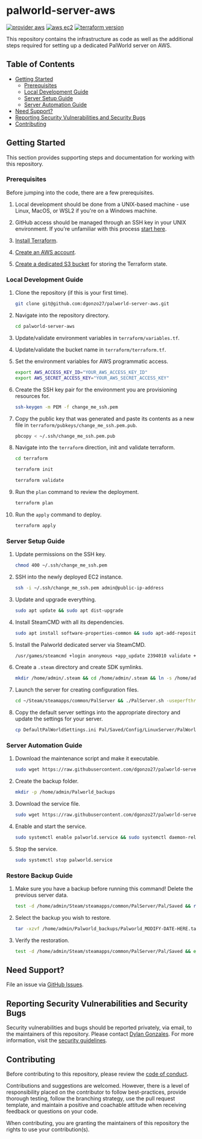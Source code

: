 # palworld-server-aws

[![provider aws](https://img.shields.io/badge/provider-aws-blue?logo=amazonaws)](https://img.shields.io/badge/provider-aws-blue?logo=amazonaws) [![aws ec2](https://img.shields.io/badge/aws-ec2-blue?logo=amazonec2&logoColor=#FF9900)](https://img.shields.io/badge/aws-ec2-blue?logo=amazonec2&logoColor=#FF9900) [![terraform version](https://img.shields.io/badge/terraform-v5.33.0-blue?logo=terraform&logoColor=purple)](https://img.shields.io/badge/terraform-v1.2.4-blue?logo=terraform&logoColor=purple)

This repository contains the infrastructure as code as well as the additional steps required for setting up a dedicated PalWorld server on AWS.

## Table of Contents

- [Getting Started](#getting-started)
  - [Prerequisites](#prerequisites)
  - [Local Development Guide](#local-development-guide)
  - [Server Setup Guide](#server-setup-guide)
  - [Server Automation Guide](#server-automation-guide)
- [Need Support?](#need-support)
- [Reporting Security Vulnerabilities and Security Bugs](#reporting-security-vulnerabilities-and-security-bugs)
- [Contributing](#contributing)

## Getting Started

This section provides supporting steps and documentation for working with this repository.

### Prerequisites

Before jumping into the code, there are a few prerequisites.

1. Local development should be done from a UNIX-based machine - use Linux, MacOS, or WSL2 if you're on a Windows machine.

2. GitHub access should be managed through an SSH key in your UNIX environment. If you're unfamiliar with this process [start here](https://docs.github.com/en/authentication/connecting-to-github-with-ssh).

3. [Install Terraform](https://learn.hashicorp.com/tutorials/terraform/install-cli).

4. [Create an AWS account](https://aws.amazon.com/resources/create-account/).

5. [Create a dedicated S3 bucket](https://docs.aws.amazon.com/AmazonS3/latest/userguide/creating-bucket.html) for storing the Terraform state.

### Local Development Guide

1. Clone the repository (if this is your first time).

   ```sh
   git clone git@github.com:dgonzo27/palworld-server-aws.git
   ```

2. Navigate into the repository directory.

   ```sh
   cd palworld-server-aws
   ```

3. Update/validate environment variables in `terraform/variables.tf`.

4. Update/validate the bucket name in `terraform/terraform.tf`.

5. Set the environment variables for AWS programmatic access.

   ```sh
   export AWS_ACCESS_KEY_ID="YOUR_AWS_ACCESS_KEY_ID"
   export AWS_SECRET_ACCESS_KEY="YOUR_AWS_SECRET_ACCESS_KEY"
   ```

6. Create the SSH key pair for the environment you are provisioning resources for.

   ```sh
   ssh-keygen -m PEM -f change_me_ssh.pem
   ```

7. Copy the public key that was generated and paste its contents as a new file in `terraform/pubkeys/change_me_ssh.pem.pub`.

   ```sh
   pbcopy < ~/.ssh/change_me_ssh.pem.pub
   ```

8. Navigate into the `terraform` direction, init and validate terraform.

   ```sh
   cd terraform

   terraform init

   terraform validate
   ```

9. Run the `plan` command to review the deployment.

   ```sh
   terraform plan
   ```

10. Run the `apply` command to deploy.

    ```sh
    terraform apply
    ```

### Server Setup Guide

1. Update permissions on the SSH key.

   ```sh
   chmod 400 ~/.ssh/change_me_ssh.pem
   ```

2. SSH into the newly deployed EC2 instance.

   ```sh
   ssh -i ~/.ssh/change_me_ssh.pem admin@public-ip-address
   ```

3. Update and upgrade everything.

   ```sh
   sudo apt update && sudo apt dist-upgrade
   ```

4. Install SteamCMD with all its dependencies.

   ```sh
   sudo apt install software-properties-common && sudo apt-add-repository non-free && sudo dpkg --add-architecture i386 && sudo apt update && sudo apt install steamcmd
   ```

5. Install the Palworld dedicated server via SteamCMD.

   ```sh
   /usr/games/steamcmd +login anonymous +app_update 2394010 validate +quit
   ```

6. Create a `.steam` directory and create SDK symlinks.

   ```sh
   mkdir /home/admin/.steam && cd /home/admin/.steam && ln -s /home/admin/.local/share/Steam/steamcmd/linux32 sdk32 && ln -s /home/admin/.local/share/Steam/steamcmd/linux64 sdk64
   ```

7. Launch the server for creating configuration files.

   ```sh
   cd ~/Steam/steamapps/common/PalServer && ./PalServer.sh -useperfthreads -NoAsyncLoadingThread -UseMultithreadForDS
   ```

8. Copy the default server settings into the appropriate directory and update the settings for your server.

   ```sh
   cp DefaultPalWorldSettings.ini Pal/Saved/Config/LinuxServer/PalWorldSettings.ini && nano Pal/Saved/Config/LinuxServer/PalWorldSettings.ini
   ```

### Server Automation Guide

1. Download the maintenance script and make it executable.

   ```sh
   sudo wget https://raw.githubusercontent.com/dgonzo27/palworld-server-aws/master/scripts/palworld-maintenance.sh -P /home/admin/ && sudo chmod +x /home/admin/palworld-maintenance.sh
   ```

2. Create the backup folder.

   ```sh
   mkdir -p /home/admin/Palworld_backups
   ```

3. Download the service file.

   ```sh
   sudo wget https://raw.githubusercontent.com/dgonzo27/palworld-server-aws/master/scripts/palworld.service -P /etc/systemd/system/
   ```

4. Enable and start the service.

   ```sh
   sudo systemctl enable palworld.service && sudo systemctl daemon-reload && sudo systemctl start palworld.service
   ```

5. Stop the service.

   ```sh
   sudo systemctl stop palworld.service
   ```

### Restore Backup Guide

1. Make sure you have a backup before running this command! Delete the previous server data.

   ```sh
   test -d /home/admin/Steam/steamapps/common/PalServer/Pal/Saved && rm -rf /home/admin/Steam/steamapps/common/PalServer/Pal/Saved
   ```

2. Select the backup you wish to restore.

   ```sh
   tar -xzvf /home/admin/Palworld_backups/Palworld_MODIFY-DATE-HERE.tar.gz -C /
   ```

3. Verify the restoration.

   ```sh
   test -d /home/admin/Steam/steamapps/common/PalServer/Pal/Saved && echo "RESTORATION SUCCESS"
   ```

## Need Support?

File an issue via [GitHub Issues](https://github.com/dgonzo27/palworld-server-aws/issues).

## Reporting Security Vulnerabilities and Security Bugs

Security vulnerabilities and bugs should be reported privately, via email, to the maintainers of this repository. Please contact [Dylan Gonzales](mailto:dylangonzales247@gmail.com). For more information, visit the [security guidelines](./SECURITY.md).

## Contributing

Before contributing to this repository, please review the [code of conduct](./CODE_OF_CONDUCT.md).

Contributions and suggestions are welcomed. However, there is a level of responsibility placed on the contributor to follow best-practices, provide thorough testing, follow the branching strategy, use the pull request template, and maintain a positive and coachable attitude when receiving feedback or questions on your code.

When contributing, you are granting the maintainers of this repository the rights to use your contribution(s).
